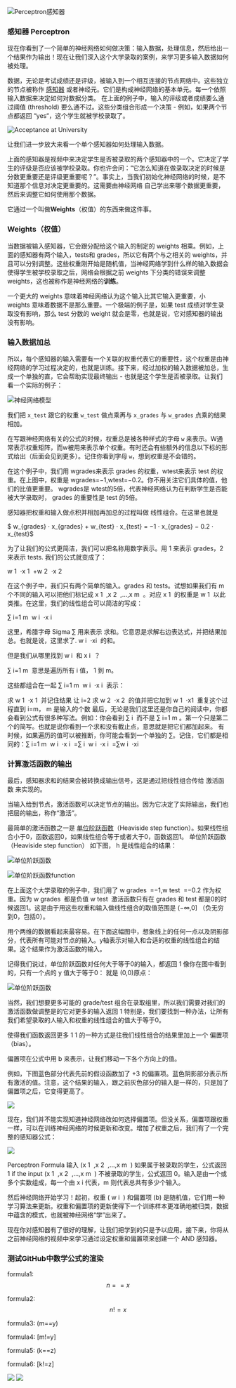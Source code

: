 
![Perceptron感知器](https://github.com/lymanzhang/DeepLearning2017/blob/master/08-Perceptron%E6%84%9F%E7%9F%A5%E5%99%A8/01.jpg)

### 感知器 Perceptron
现在你看到了一个简单的神经网络如何做决策：输入数据，处理信息，然后给出一个结果作为输出！现在让我们深入这个大学录取的案例，来学习更多输入数据如何被处理。

数据，无论是考试成绩还是评级，被输入到一个相互连接的节点网络中。这些独立的节点被称作 [感知器](https://en.wikipedia.org/wiki/Perceptron) 或者神经元。它们是构成神经网络的基本单元。每一个依照输入数据来决定如何对数据分类。 在上面的例子中，输入的评级或者成绩要么通过阈值 (threshold) 要么通不过。这些分类组合形成一个决策 - 例如，如果两个节点都返回 “yes“，这个学生就被学校录取了。

![Acceptance at University](https://github.com/lymanzhang/DeepLearning2017/blob/master/08-Perceptron%E6%84%9F%E7%9F%A5%E5%99%A8/02.jpg)

让我们进一步放大来看一个单个感知器如何处理输入数据。

上面的感知器是视频中来决定学生是否被录取的两个感知器中的一个。它决定了学生的评级是否应该被学校录取。你也许会问：“它怎么知道在做录取决定的时候是分数更重要还是评级更重要呢？”。事实上，当我们初始化神经网络的时候，是不知道那个信息对决定更重要的。这需要由神经网络 自己学出来哪个数据更重要，然后来调整它如何使用那个数据。

它通过一个叫做**Weights**（权值）的东西来做这件事。

### Weights（权值）
当数据被输入感知器，它会跟分配给这个输入的制定的 weights 相乘。例如，上面的感知器有两个输入，tests和 grades，所以它有两个与之相关的 weights，并且可以分别调整。这些权重刚开始是随机值，当神经网络学到什么样的输入数据会使得学生被学校录取之后，网络会根据之前 weights 下分类的错误来调整 weights，这也被称作是神经网络的**训练**。

一个更大的 weights 意味着神经网络认为这个输入比其它输入更重要，小 weights 意味着数据不是那么重要。一个极端的例子是，如果 test 成绩对学生录取没有影响，那么 test 分数的 weight 就会是零，也就是说，它对感知器的输出没有影响。

### 输入数据加总
所以，每个感知器的输入需要有一个关联的权重代表它的重要性，这个权重是由神经网络的学习过程决定的，也就是训练。接下来，经过加权的输入数据被加总，生成一个单独的直，它会帮助实现最终输出 - 也就是这个学生是否被录取。让我们看一个实际的例子：

![神经网络模型](https://github.com/lymanzhang/DeepLearning2017/blob/master/08-Perceptron%E6%84%9F%E7%9F%A5%E5%99%A8/03.jpg)

我们把 ```x_test``` 跟它的权重 ```w_test``` 做点乘再与 ```x_grades``` 与 ```w_grades``` 点乘的结果相加。

在写跟神经网络有关的公式的时候，权重总是被各种样式的字母 ```w``` 来表示。W通常表示权重矩阵，而w被用来表示单个权重。有时还会有些额外的信息以下标的形式给出（后面会见到更多）。记住你看到字母 ```w```，想到权重是不会错的。

在这个例子中，我们用 wgrades来表示 grades 的权重，wtest来表示 test 的权重。在上图中，权重是 wgrades=−1,wtest=−0.2。你不用关注它们具体的值，他们的比值更重要。 wgrades是 wtest的5倍，代表神经网络认为在判断学生是否能被大学录取时， grades 的重要性是 test 的5倍。

感知器把权重和输入做点积并相加再加总的过程叫做 线性组合。在这里也就是

$ w_{grades} ⋅ x_{grades} + w_{​test} ⋅ x_{test} = −1 ⋅ x_​{grades} − 0.2 ⋅ x_{test}$

为了让我们的公式更简洁，我们可以把名称用数字表示。用 1 来表示 grades，2 来表示 tests. 我们的公式就变成了：

w
​1
​​ ⋅x
​1
​​ +w
​2
​​ ⋅x
​2
​​ 

在这个例子中，我们只有两个简单的输入。grades 和 tests。试想如果我们有 m 个不同的输入可以把他们标记成 x
​1
​​ ,x
​2
​​ ,...,x
​m
​​ 。对应 x
​1
​​  的权重是 w
​1
​​  以此类推。在这里，我们的线性组合可以简洁的写成：

∑
​i=1
​m
​​ w
​i
​​ ⋅x
​i
​​ 

这里，希腊字母 Sigma ∑ 用来表示 求和。它意思是求解右边表达式，并把结果加总。也就是说，这里求了. w
​i
​​ ⋅x
​i
​​  的和。

但是我们从哪里找到 w
​i
​​  和 x
​i
​​ ？

∑
​i=1
​m
​​  意思是遍历所有 i 值， 1 到 m。

这些都组合在一起 ∑
​i=1
​m
​​ w
​i
​​ ⋅x
​i
​​  表示：

求 w
​1
​​ ⋅x
​1
​​  并记住结果
让 i=2
求 w
​2
​​ ⋅x
​2
​​  的值并把它加到 w
​1
​​ ⋅x
​1
​​ 
重复这个过程直到 i=m， m 是输入的个数
最后，无论是我们这里还是你自己的阅读中，你都会看到公式有很多种写法。例如：你会看到 ∑
​i
​​  而不是 ∑
​i=1
​m
​​ 。第一个只是第二个的简写。也就是说你看到一个求和没有截止点，意思就是把它们都加起来。 有时候，如果遍历的值可以被推断，你可能会看到一个单独的 ∑。记住，它们都是相同的：∑
​i=1
​m
​​ w
​i
​​ ⋅x
​i
​​ =∑
​i
​​ w
​i
​​ ⋅x
​i
​​ =∑w
​i
​​ ⋅x
​i
​​ 
### 计算激活函数的输出
最后，感知器求和的结果会被转换成输出信号，这是通过把线性组合传给 激活函数 来实现的。

当输入给到节点，激活函数可以决定节点的输出。因为它决定了实际输出，我们也把层的输出，称作“激活”。

最简单的激活函数之一是 [单位阶跃函数](https://en.wikipedia.org/wiki/Heaviside_step_function)（Heaviside step function）。如果线性组合小于0，函数返回0，如果线性组合等于或者大于0，函数返回1。 单位阶跃函数（Heaviside step function） 如下图， h 是线性组合的结果：

![单位阶跃函数](https://github.com/lymanzhang/DeepLearning2017/blob/master/08-Perceptron%E6%84%9F%E7%9F%A5%E5%99%A8/04.jpg)

![单位阶跃函数function](https://github.com/lymanzhang/DeepLearning2017/blob/master/08-Perceptron%E6%84%9F%E7%9F%A5%E5%99%A8/05.jpg)

在上面这个大学录取的例子中，我们用了 w
​grades
​​ =−1,w
​test
​​  =−0.2 作为权重。因为 w
​grades
​​  都是负值 w
​test
​​  激活函数只有在 grades 和 test 都是0的时候返回1。这是由于用这些权重和输入做线性组合的取值范围是 (−∞,0] （负无穷到0，包括0）。

用个两维的数据看起来最容易。在下面这幅图中，想象线上的任何一点以及阴影部分，代表所有可能对节点的输入。y轴表示对输入和合适的权重的线性组合的结果。这个结果作为激活函数的输入。

记得我们说过，单位阶跃函数对任何大于等于0的输入，都返回 1 像你在图中看到的，只有一个点的 y 值大于等于0： 就是 (0,0)原点：

![单位阶跃函数](https://github.com/lymanzhang/DeepLearning2017/blob/master/08-Perceptron%E6%84%9F%E7%9F%A5%E5%99%A8/06.jpg)

当然，我们想要更多可能的 grade/test 组合在录取组里，所以我们需要对我们的激活函数做调整是的它对更多的输入返回 1 特别是，我们要找到一种办法，让所有我们希望录取的人输入和权重的线性组合的值大于等于0。

使得我们函数返回更多 1 1 的一种方式是往我们线性组合的结果里加上一个 偏置项（bias）。

偏置项在公式中用 b 来表示，让我们移动一下各个方向上的值。

例如，下图蓝色部分代表先前的假设函数加了 +3 的偏置项。蓝色阴影部分表示所有激活的值。注意，这个结果的输入，跟之前灰色部分的输入是一样的，只是加了偏置项之后，它变得更高了。

![](https://github.com/lymanzhang/DeepLearning2017/blob/master/08-Perceptron%E6%84%9F%E7%9F%A5%E5%99%A8/07.jpg)

现在，我们并不能实现知道神经网络改如何选择偏置项。但没关系，偏置项跟权重一样，可以在训练神经网络的时候更新和改变。增加了权重之后，我们有了一个完整的感知器公式：

![](https://github.com/lymanzhang/DeepLearning2017/blob/master/08-Perceptron%E6%84%9F%E7%9F%A5%E5%99%A8/08.jpg)

Perceptron Formula
输入 (x
​1
​​ ,x
​2
​​ ,...,x
​m
​​ ) 如果属于被录取的学生，公式返回 1 if the input (x
​1
​​ ,x
​2
​​ ,...,x
​m
​​ ) 不被录取的学生，公式返回 0。输入是由一个或多个实数组成，每一个由 x
​i
​​  代表，m 则代表总共有多少个输入。

然后神经网络开始学习！起初，权重 ( w
​i
​​ ) 和偏置项 (b) 是随机值，它们用一种学习算法来更新。权重和偏置项的更新使得下一个训练样本更准确地被归类，数据中蕴含的模式，也就被神经网络“学”出来了。

现在你对感知器有了很好的理解，让我们把学到的只是予以应用。接下来，你将从之前神经网络的视频中来学习通过设定权重和偏置项来创建一个 AND 感知器。


### 测试GitHub中数学公式的渲染
<script type="text/javascript" async src="https://cdn.mathjax.org/mathjax/latest/MathJax.js?config=TeX-MML-AM_CHTML"> </script>
formula1: $$n==x$$

formula2: $$n!=x$$

formula3: (m==y)

formula4: [m!=y]

formula5: \(k==z\)

formula6: \[k!=z\]

<img src="http://chart.googleapis.com/chart?cht=tx&chl=\Large x=\frac{-b\pm\sqrt{b^2-4ac}}{2a}" style="border:none;">

<img src="http://www.forkosh.com/mathtex.cgi? \Large x=\frac{-b\pm\sqrt{b^2-4ac}}{2a}">
